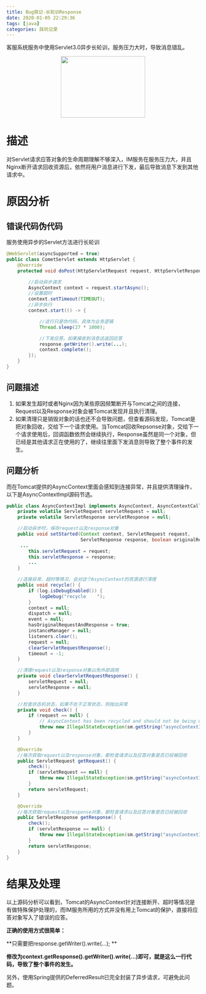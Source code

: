 ```yaml
---
title: Bug简记-长轮训Response
date: 2020-01-05 22:29:36
tags: [java]
categories: 踩坑记录
---
```


客服系统服务中使用Servlet3.0异步长轮训，服务压力大时，导致消息错乱。

<div align=center><img width="220" height="160" src="../../../../images/2018-8/bug.jpg" algin="center"/></div><!-- more -->

# 描述

对Servlet请求应答对象的生命周期理解不够深入，IM服务在服务压力大，并且Nginx断开请求回收资源后，依然将用户消息进行下发，最后导致消息下发到其他请求中。

# 原因分析

## 错误代码伪代码

服务使用异步的Servlet方法进行长轮训

```java
@WebServlet(asyncSupported = true)
public class CometServlet extends HttpServlet {
    @Override
    protected void doPost(HttpServletRequest request, HttpServletResponse response) throws ServletException, IOException {

        //启动异步请求
        AsyncContext context = request.startAsync();
        //设置超时
        context.setTimeout(TIMEOUT);
        //异步执行
        context.start(() -> {

            //这行只是伪代码，具体为业务逻辑
            Thread.sleep(27 * 1000);

            //下发应答。如果接收到消息这返回应答
            response.getWriter().write(...);
            context.complete();
        });
    }
}
```

## 问题描述

1. 如果发生超时或者Nginx因为某些原因频繁断开与Tomcat之间的连接，Request以及Response对象会被Tomcat发现并且执行清理。
2. 如果清理只是销毁对象的话也还不会导致问题，但查看源码发现，Tomcat是把对象回收，交给下一个请求使用。当Tomcat回收Repsonse对象，交给下一个请求使用后，回调函数依然会继续执行，Response虽然是同一个对象，但已经是其他请求正在使用的了，继续往里面下发消息则导致了整个事件的发生。

## 问题分析

而在Tomcat提供的AsyncContext里面会感知到连接异常，并且提供清理操作，以下是AsyncContextImpl源码节选。

```java
public class AsyncContextImpl implements AsyncContext, AsyncContextCallback {
    private volatile ServletRequest servletRequest = null;
    private volatile ServletResponse servletResponse = null;

    //启动异步时，保存request以及response对象
    public void setStarted(Context context, ServletRequest request,
                           ServletResponse response, boolean originalRequestResponse) {
     ...
        this.servletRequest = request;
        this.servletResponse = response;
        ...
    }

    //连接异常、超时等情况，会对这个AsyncContext的资源进行清理
    public void recycle() {
        if (log.isDebugEnabled()) {
            logDebug("recycle    ");
        }
        context = null;
        dispatch = null;
        event = null;
        hasOriginalRequestAndResponse = true;
        instanceManager = null;
        listeners.clear();
        request = null;
        clearServletRequestResponse();
        timeout = -1;
    }

    //清理request以及response对象以免外部调用
    private void clearServletRequestResponse() {
        servletRequest = null;
        servletResponse = null;
    }

    //检查状态机状态，如果不处于正常状态，则抛出异常
    private void check() {
        if (request == null) {
            // AsyncContext has been recycled and should not be being used
            throw new IllegalStateException(sm.getString("asyncContextImpl.requestEnded"));
        }
    }

    @Override
    //每次获取request以及response对象，都检查请求以及应答对象是否已经被回收
    public ServletRequest getRequest() {
        check();
        if (servletRequest == null) {
            throw new IllegalStateException(sm.getString("asyncContextImpl.request.ise"));
        }
        return servletRequest;
    }

    @Override
    //每次获取request以及response对象，都检查请求以及应答对象是否已经被回收
    public ServletResponse getResponse() {
        check();
        if (servletResponse == null) {
            throw new IllegalStateException(sm.getString("asyncContextImpl.response.ise"));
        }
        return servletResponse;
    }
}
```
# 结果及处理

以上源码分析可以看到，Tomcat的AsyncContext针对连接断开、超时等情况是有做特殊保护处理的，而IM服务所用的方式并没有用上Tomcat的保护，直接将应答对象写入了错误的应答。

**正确的使用方式很简单：**

**只需要把response.getWriter().write(…); **

**修改为context.getResponse().getWriter().write(…)即可，就是这么一行代码，导致了整个事件的发生。**

另外，使用Spring提供的DeferredResult已完全封装了异步请求，可避免此问题。

